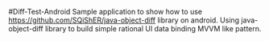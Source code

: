 #Diff-Test-Android
Sample application to show how to use
https://github.com/SQiShER/java-object-diff
library on android.
Using java-object-diff library to build simple rational UI data binding MVVM like pattern.

